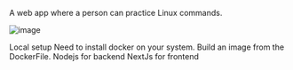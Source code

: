 A web app where a person can practice Linux commands.

![image](https://github.com/VenomFate-619/web-terminal/assets/67755128/1a6e803f-c638-4aa4-bf77-54bd6c143d3e)



Local setup
Need to install docker on your system.
Build an image from the DockerFile.
Nodejs for backend
NextJs for frontend
